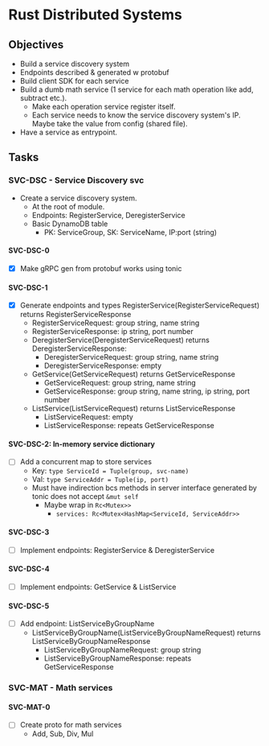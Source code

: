 # Rust Distributed Systems

## Objectives

- Build a service discovery system
- Endpoints described & generated w protobuf
- Build client SDK for each service
- Build a dumb math service (1 service for each math operation like add, subtract etc.).
  - Make each operation service register itself.
  - Each service needs to know the service discovery system's IP. Maybe take the value from config (shared file).
- Have a service as entrypoint.

## Tasks

### SVC-DSC - Service Discovery svc
- Create a service discovery system.
  - At the root of module.
  - Endpoints: RegisterService, DeregisterService
  - Basic DynamoDB table
    - PK: ServiceGroup, SK: ServiceName, IP:port (string)

#### SVC-DSC-0

- [x] Make gRPC gen from protobuf works using tonic

#### SVC-DSC-1

- [x] Generate endpoints and types RegisterService(RegisterServiceRequest) returns RegisterServiceResponse
    - RegisterServiceRequest: group string, name string
    - RegisterServiceResponse: ip string, port number
  - DeregisterService(DeregisterServiceRequest) returns DeregisterServiceResponse:
    - DeregisterServiceRequest: group string, name string
    - DeregisterServiceResponse: empty
  - GetService(GetServiceRequest) returns GetServiceResponse
    - GetServiceRequest: group string, name string
    - GetServiceResponse: group string, name string, ip string, port number
  - ListService(ListServiceRequest) returns ListServiceResponse
    - ListServiceRequest: empty
    - ListServiceResponse: repeats GetServiceResponse

#### SVC-DSC-2: In-memory service dictionary

- [ ] Add a concurrent map to store services
  - Key: `type ServiceId = Tuple(group, svc-name)`
  - Val: `type ServiceAddr = Tuple(ip, port)`
  - Must have indirection bcs methods in server interface generated by tonic does not accept `&mut self`
    - Maybe wrap in `Rc<Mutex>>`
      - `services: Rc<Mutex<HashMap<ServiceId, ServiceAddr>>`

#### SVC-DSC-3 

- [ ] Implement endpoints: RegisterService & DeregisterService

#### SVC-DSC-4

- [ ] Implement endpoints: GetService & ListService

#### SVC-DSC-5

- [ ] Add endpoint: ListServiceByGroupName
  - ListServiceByGroupName(ListServiceByGroupNameRequest) returns ListServiceByGroupNameResponse
    - ListServiceByGroupNameRequest: group string
    - ListServiceByGroupNameResponse: repeats GetServiceResponse

### SVC-MAT - Math services

#### SVC-MAT-0

- [ ] Create proto for math services
  - Add, Sub, Div, Mul
